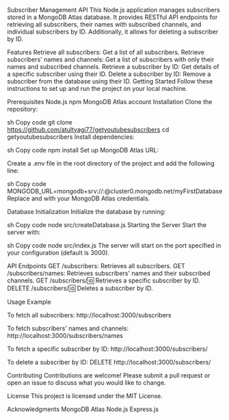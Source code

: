 Subscriber Management API
This Node.js application manages subscribers stored in a MongoDB Atlas database. It provides RESTful API endpoints for retrieving all subscribers, their names with subscribed channels, and individual subscribers by ID. Additionally, it allows for deleting a subscriber by ID.

Features
Retrieve all subscribers: Get a list of all subscribers.
Retrieve subscribers' names and channels: Get a list of subscribers with only their names and subscribed channels.
Retrieve a subscriber by ID: Get details of a specific subscriber using their ID.
Delete a subscriber by ID: Remove a subscriber from the database using their ID.
Getting Started
Follow these instructions to set up and run the project on your local machine.

Prerequisites
Node.js
npm
MongoDB Atlas account
Installation
Clone the repository:

sh
Copy code
git clone https://github.com/atultyagi77/getyoutubesubscribers
cd getyoutubesubscribers
Install dependencies:

sh
Copy code
npm install
Set up MongoDB Atlas URL:

Create a .env file in the root directory of the project and add the following line:

sh
Copy code
MONGODB_URL=mongodb+srv://<username>:<password>@cluster0.mongodb.net/myFirstDatabase
Replace <username> and <password> with your MongoDB Atlas credentials.

Database Initialization
Initialize the database by running:

sh
Copy code
node src/createDatabase.js
Starting the Server
Start the server with:

sh
Copy code
node src/index.js
The server will start on the port specified in your configuration (default is 3000).

API Endpoints
GET /subscribers: Retrieves all subscribers.
GET /subscribers/names: Retrieves subscribers' names and their subscribed channels.
GET /subscribers/:id: Retrieves a specific subscriber by ID.
DELETE /subscribers/:id: Deletes a subscriber by ID.

Usage Example

To fetch all subscribers:
http://localhost:3000/subscribers


To fetch subscribers' names and channels:
http://localhost:3000/subscribers/names


To fetch a specific subscriber by ID:
http://localhost:3000/subscribers/<id>


To delete a subscriber by ID:
DELETE http://localhost:3000/subscribers/<id>

Contributing
Contributions are welcome! Please submit a pull request or open an issue to discuss what you would like to change.

License
This project is licensed under the MIT License.

Acknowledgments
MongoDB Atlas
Node.js
Express.js

